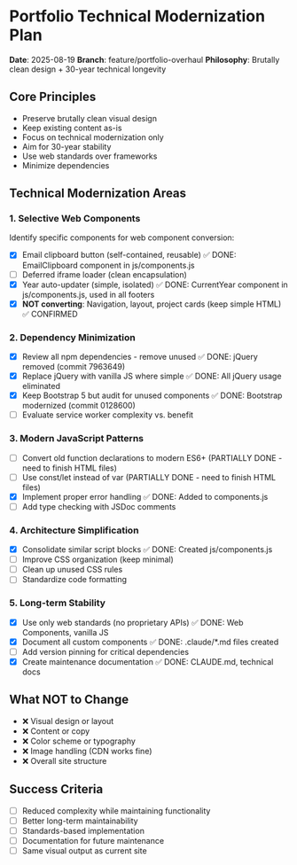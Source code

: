 # Portfolio Technical Modernization Plan

**Date**: 2025-08-19
**Branch**: feature/portfolio-overhaul
**Philosophy**: Brutally clean design + 30-year technical longevity

## Core Principles
- Preserve brutally clean visual design
- Keep existing content as-is
- Focus on technical modernization only
- Aim for 30-year stability
- Use web standards over frameworks
- Minimize dependencies

## Technical Modernization Areas

### 1. Selective Web Components
Identify specific components for web component conversion:
- [x] Email clipboard button (self-contained, reusable) ✅ DONE: EmailClipboard component in js/components.js
- [ ] Deferred iframe loader (clean encapsulation)
- [x] Year auto-updater (simple, isolated) ✅ DONE: CurrentYear component in js/components.js, used in all footers
- [x] **NOT converting**: Navigation, layout, project cards (keep simple HTML) ✅ CONFIRMED

### 2. Dependency Minimization
- [x] Review all npm dependencies - remove unused ✅ DONE: jQuery removed (commit 7963649)
- [x] Replace jQuery with vanilla JS where simple ✅ DONE: All jQuery usage eliminated
- [x] Keep Bootstrap 5 but audit for unused components ✅ DONE: Bootstrap modernized (commit 0128600)
- [ ] Evaluate service worker complexity vs. benefit

### 3. Modern JavaScript Patterns
- [ ] Convert old function declarations to modern ES6+ (PARTIALLY DONE - need to finish HTML files)
- [ ] Use const/let instead of var (PARTIALLY DONE - need to finish HTML files)
- [x] Implement proper error handling ✅ DONE: Added to components.js
- [ ] Add type checking with JSDoc comments

### 4. Architecture Simplification
- [x] Consolidate similar script blocks ✅ DONE: Created js/components.js
- [ ] Improve CSS organization (keep minimal)
- [ ] Clean up unused CSS rules
- [ ] Standardize code formatting

### 5. Long-term Stability
- [x] Use only web standards (no proprietary APIs) ✅ DONE: Web Components, vanilla JS
- [x] Document all custom components ✅ DONE: .claude/*.md files created
- [ ] Add version pinning for critical dependencies
- [x] Create maintenance documentation ✅ DONE: CLAUDE.md, technical docs

## What NOT to Change
- ❌ Visual design or layout
- ❌ Content or copy
- ❌ Color scheme or typography
- ❌ Image handling (CDN works fine)
- ❌ Overall site structure

## Success Criteria
- [ ] Reduced complexity while maintaining functionality
- [ ] Better long-term maintainability
- [ ] Standards-based implementation
- [ ] Documentation for future maintenance
- [ ] Same visual output as current site